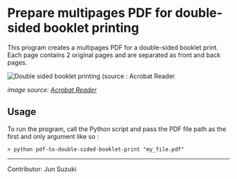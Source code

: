 # Prepare multipages PDF for double-sided booklet printing

This program creates a multipages PDF for a double-sided booklet print. Each page contains 2 original pages and are separated as front and back pages.

![Double sided booklet printing (source : Acrobat Reader](https://raw.githubusercontent.com/szkjn/pdf-to-double-sided-booklet-print/main/acrobat_reader_booklet.png)

*image source: [Acrobat Reader](https://helpx.adobe.com/in/acrobat/kb/print-booklets-acrobat-reader.html)*

## Usage

To run the program, call the Python script and pass the PDF file path as the first and only argument like so :

    > python pdf-to-double-sided-booklet-print "my_file.pdf"

___

Contributor: Jun Suzuki
